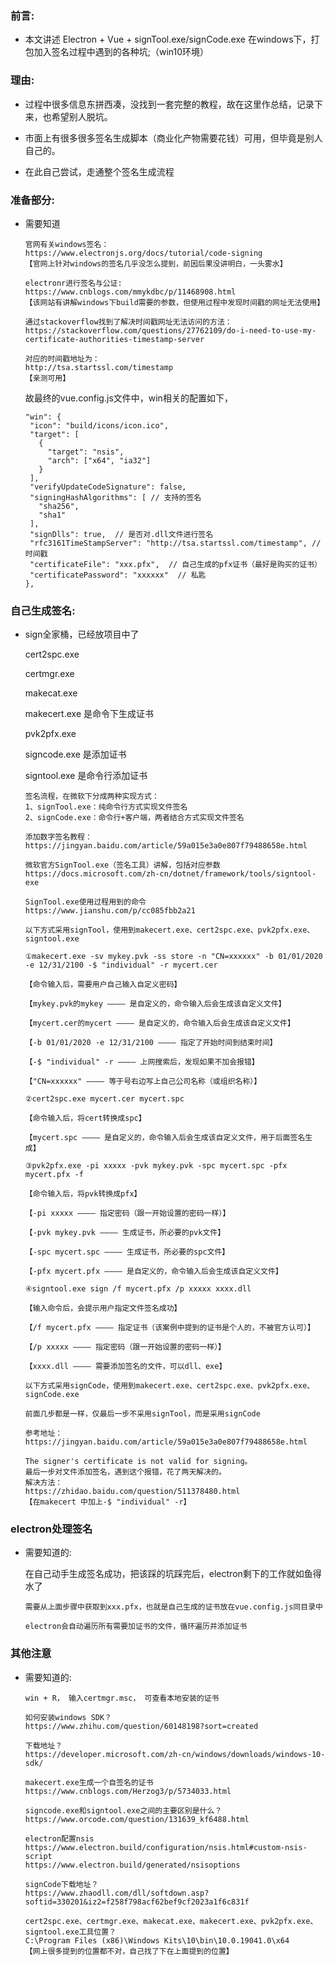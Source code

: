 ### 前言:

- 本文讲述 Electron + Vue + signTool.exe/signCode.exe 在windows下，打包加入签名过程中遇到的各种坑;（win10环境）

### 理由:

- 过程中很多信息东拼西凑，没找到一套完整的教程，故在这里作总结，记录下来，也希望别人脱坑。

- 市面上有很多很多签名生成脚本（商业化产物需要花钱）可用，但毕竟是别人自己的。

- 在此自己尝试，走通整个签名生成流程

### 准备部分:

- 需要知道

  ```shell
  官网有关windows签名：
  https://www.electronjs.org/docs/tutorial/code-signing
  【官网上针对windows的签名几乎没怎么提到，前因后果没讲明白，一头雾水】
  ```

  ```
  electronr进行签名与公证:
  https://www.cnblogs.com/mmykdbc/p/11468908.html
  【该网站有讲解windows下build需要的参数，但使用过程中发现时间戳的网址无法使用】
  ```

  ```
  通过stackoverflow找到了解决时间戳网址无法访问的方法：
  https://stackoverflow.com/questions/27762109/do-i-need-to-use-my-certificate-authorities-timestamp-server

  对应的时间戳地址为：
  http://tsa.startssl.com/timestamp
  【亲测可用】
  ```

  故最终的vue.config.js文件中，win相关的配置如下，
  ```
  "win": {
   "icon": "build/icons/icon.ico",
   "target": [
     {
       "target": "nsis",
       "arch": ["x64", "ia32"]
     }
   ],
   "verifyUpdateCodeSignature": false,  
   "signingHashAlgorithms": [ // 支持的签名
     "sha256",
     "sha1"
   ],
   "signDlls": true,  // 是否对.dll文件进行签名
   "rfc3161TimeStampServer": "http://tsa.startssl.com/timestamp", // 时间戳
   "certificateFile": "xxx.pfx",  // 自己生成的pfx证书（最好是购买的证书）
   "certificatePassword": "xxxxxx"  // 私匙
  },  
  ```


### 自己生成签名:

- sign全家桶，已经放项目中了
  
  cert2spc.exe

  certmgr.exe

  makecat.exe

  makecert.exe  是命令下生成证书

  pvk2pfx.exe 

  signcode.exe  是添加证书

  signtool.exe  是命令行添加证书

  ```
  签名流程，在微软下分成两种实现方式：
  1、signTool.exe：纯命令行方式实现文件签名
  2、signCode.exe：命令行+客户端，两者结合方式实现文件签名
  ```

  ```
  添加数字签名教程：
  https://jingyan.baidu.com/article/59a015e3a0e807f79488658e.html
  ```

  ```
  微软官方SignTool.exe（签名工具）讲解，包括对应参数
  https://docs.microsoft.com/zh-cn/dotnet/framework/tools/signtool-exe
  ```

  ```
  SignTool.exe使用过程用到的命令
  https://www.jianshu.com/p/cc085fbb2a21
  ```

  ```
  以下方式采用signTool，使用到makecert.exe、cert2spc.exe、pvk2pfx.exe、signtool.exe

  ①makecert.exe -sv mykey.pvk -ss store -n "CN=xxxxxx" -b 01/01/2020 -e 12/31/2100 -$ "individual" -r mycert.cer

  【命令输入后，需要用户自己输入自定义密码】

  【mykey.pvk的mykey ———— 是自定义的，命令输入后会生成该自定义文件】

  【mycert.cer的mycert ———— 是自定义的，命令输入后会生成该自定义文件】

  【-b 01/01/2020 -e 12/31/2100 ———— 指定了开始时间到结束时间】

  【-$ "individual" -r ———— 上网搜索后，发现如果不加会报错】

  【"CN=xxxxxx" ———— 等于号右边写上自己公司名称（或组织名称）】

  ②cert2spc.exe mycert.cer mycert.spc

  【命令输入后，将cert转换成spc】

  【mycert.spc ———— 是自定义的，命令输入后会生成该自定义文件，用于后面签名生成】

  ③pvk2pfx.exe -pi xxxxx -pvk mykey.pvk -spc mycert.spc -pfx mycert.pfx -f

  【命令输入后，将pvk转换成pfx】

  【-pi xxxxx ———— 指定密码（跟一开始设置的密码一样）】

  【-pvk mykey.pvk ———— 生成证书，所必要的pvk文件】

  【-spc mycert.spc ———— 生成证书，所必要的spc文件】

  【-pfx mycert.pfx ———— 是自定义的，命令输入后会生成该自定义文件】

  ④signtool.exe sign /f mycert.pfx /p xxxxx xxxx.dll

  【输入命令后，会提示用户指定文件签名成功】

  【/f mycert.pfx ———— 指定证书（该案例中提到的证书是个人的，不被官方认可）】

  【/p xxxxx ———— 指定密码（跟一开始设置的密码一样）】

  【xxxx.dll ———— 需要添加签名的文件，可以dll、exe】
  ```

  ```
  以下方式采用signCode，使用到makecert.exe、cert2spc.exe、pvk2pfx.exe、signCode.exe
  
  前面几步都是一样，仅最后一步不采用signTool，而是采用signCode

  参考地址：
  https://jingyan.baidu.com/article/59a015e3a0e807f79488658e.html
  ```

  ```
  The signer's certificate is not valid for signing。
  最后一步对文件添加签名，遇到这个报错，花了两天解决的。
  解决方法：
  https://zhidao.baidu.com/question/511378480.html
  【在makecert 中加上-$ "individual" -r】
  ```

### electron处理签名

- 需要知道的:

  在自己动手生成签名成功，把该踩的坑踩完后，electron剩下的工作就如鱼得水了
  ```
  需要从上面步骤中获取到xxx.pfx，也就是自己生成的证书放在vue.config.js同目录中

  electron会自动遍历所有需要加证书的文件，循环遍历并添加证书
  ```

### 其他注意

- 需要知道的:
  
  ```
  win + R， 输入certmgr.msc， 可查看本地安装的证书
  ```

  ```
  如何安装windows SDK？
  https://www.zhihu.com/question/60148198?sort=created

  下载地址？
  https://developer.microsoft.com/zh-cn/windows/downloads/windows-10-sdk/
  ```

  ```
  makecert.exe生成一个自签名的证书
  https://www.cnblogs.com/Herzog3/p/5734033.html
  ```

  ```
  signcode.exe和signtool.exe之间的主要区别是什么？
  https://www.orcode.com/question/131639_kf6488.html
  ```
  ```
  electron配置nsis
  https://www.electron.build/configuration/nsis.html#custom-nsis-script
  https://www.electron.build/generated/nsisoptions
  ```
  ```
  signCode下载地址？
  https://www.zhaodll.com/dll/softdown.asp?softid=330201&iz2=f258f798acf62bef9cf2023a1f6c831f
  ```
  ```
  cert2spc.exe、certmgr.exe、makecat.exe、makecert.exe、pvk2pfx.exe、signtool.exe工具位置？
  C:\Program Files (x86)\Windows Kits\10\bin\10.0.19041.0\x64
  【网上很多提到的位置都不对，自己找了下在上面提到的位置】
  ```

  